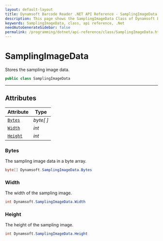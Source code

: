 ```yaml
---
layout: default-layout
title: Dynamsoft Barcode Reader .NET API Reference - SamplingImageData Class
description: This page shows the SamplingImageData Class of Dynamsoft Barcode Reader for .NET SDK.
keywords: SamplingImageData, class, api reference, .Net
needAutoGenerateSidebar: false
permalink: /programming/dotnet/api-reference/class/SamplingImageData.html
---
```



# SamplingImageData
Stores the sampling image data.

```csharp
public class SamplingImageData
```  
  
---
  

## Attributes
  
| Attribute | Type |
|---------- | ---- |
| [`Bytes`](#bytes) | *byte[ ]* |
| [`Width`](#width) | *int* |
| [`Height`](#height) | *int* |


### Bytes
The sampling image data in a byte array.

```csharp
byte[] Dynamsoft.SamplingImageData.Bytes
```

### Width
The width of the sampling image.

```csharp
int Dynamsoft.SamplingImageData.Width
```

### Height
The height of the sampling image.

```csharp
int Dynamsoft.SamplingImageData.Height
```

